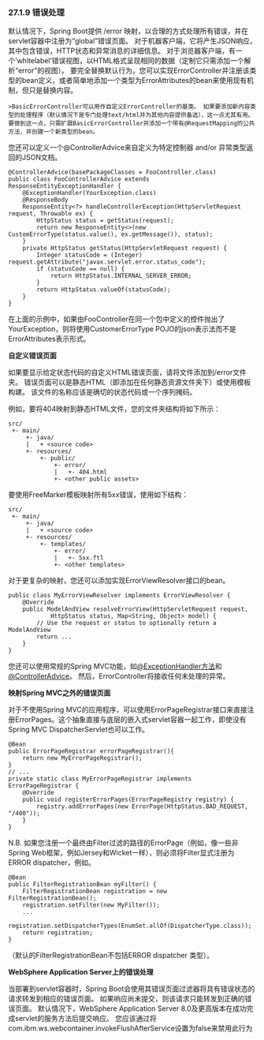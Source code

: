 ### 27.1.9 错误处理

默认情况下，Spring Boot提供 /error 映射，以合理的方式处理所有错误，并在servlet容器中注册为“global”错误页面。 对于机器客户端，它将产生JSON响应，其中包含错误，HTTP状态和异常消息的详细信息。 对于浏览器客户端，有一个’whitelabel’错误视图，以HTML格式呈现相同的数据（定制它只需添加一个解析“error”的视图）。 要完全替换默认行为，您可以实现ErrorController并注册该类型的bean定义，或者简单地添加一个类型为ErrorAttributes的bean来使用现有机制，但只是替换内容。

    >BasicErrorController可以用作自定义ErrorController的基类。 如果要添加新内容类型的处理程序（默认情况下是专门处理text/html并为其他内容提供备选），这一点尤其有用。 要做到这一点，只需扩展BasicErrorController并添加一个带有@RequestMapping的公共方法，并创建一个新类型的bean。
    
您还可以定义一个@ControllerAdvice来自定义为特定控制器 and/or 异常类型返回的JSON文档。

```
@ControllerAdvice(basePackageClasses = FooController.class)
public class FooControllerAdvice extends ResponseEntityExceptionHandler {
    @ExceptionHandler(YourException.class)
    @ResponseBody
    ResponseEntity<?> handleControllerException(HttpServletRequest request, Throwable ex) {
        HttpStatus status = getStatus(request);
        return new ResponseEntity<>(new CustomErrorType(status.value(), ex.getMessage()), status);
    }
    private HttpStatus getStatus(HttpServletRequest request) {
        Integer statusCode = (Integer) request.getAttribute("javax.servlet.error.status_code");
        if (statusCode == null) {
            return HttpStatus.INTERNAL_SERVER_ERROR;
        }
        return HttpStatus.valueOf(statusCode);
    }
}
```

在上面的示例中，如果由FooController在同一个包中定义的控件抛出了YourException，则将使用CustomerErrorType POJO的json表示法而不是ErrorAttributes表示形式。

**自定义错误页面**

如果要显示给定状态代码的自定义HTML错误页面，请将文件添加到/error文件夹。 错误页面可以是静态HTML（即添加在任何静态资源文件夹下）或使用模板构建。 该文件的名称应该是确切的状态代码或一个序列掩码。

例如，要将404映射到静态HTML文件，您的文件夹结构将如下所示：

```
src/
 +- main/
     +- java/
     |   + <source code>
     +- resources/
         +- public/
             +- error/
             |   +- 404.html
             +- <other public assets>
```

要使用FreeMarker模板映射所有5xx错误，使用如下结构：
```
src/
 +- main/
     +- java/
     |   + <source code>
     +- resources/
         +- templates/
             +- error/
             |   +- 5xx.ftl
             +- <other templates>
```
对于更复杂的映射，您还可以添加实现ErrorViewResolver接口的bean。
```
public class MyErrorViewResolver implements ErrorViewResolver {
    @Override
    public ModelAndView resolveErrorView(HttpServletRequest request,
            HttpStatus status, Map<String, Object> model) {
        // Use the request or status to optionally return a ModelAndView
        return ...
    }
}
```

您还可以使用常规的Spring MVC功能，如[@ExceptionHandler方法](http://docs.spring.io/spring/docs/4.3.7.RELEASE/spring-framework-reference/htmlsingle/#mvc-exceptionhandlers)和[@ControllerAdvice](http://docs.spring.io/spring/docs/4.3.7.RELEASE/spring-framework-reference/htmlsingle/#mvc-ann-controller-advice)。 然后，ErrorController将接收任何未处理的异常。

**映射Spring MVC之外的错误页面**

对于不使用Spring MVC的应用程序，可以使用ErrorPageRegistrar接口来直接注册ErrorPages。这个抽象直接与底层的嵌入式servlet容器一起工作，即使没有Spring MVC DispatcherServlet也可以工作。
```
@Bean
public ErrorPageRegistrar errorPageRegistrar(){
    return new MyErrorPageRegistrar();
}
// ...
private static class MyErrorPageRegistrar implements ErrorPageRegistrar {
    @Override
    public void registerErrorPages(ErrorPageRegistry registry) {
        registry.addErrorPages(new ErrorPage(HttpStatus.BAD_REQUEST, "/400"));
    }
}
```
N.B. 如果您注册一个最终由Filter过滤的路径的ErrorPage（例如，像一些非Spring Web框架，例如Jersey和Wicket一样），则必须将Filter显式注册为ERROR dispatcher，例如。
```
@Bean
public FilterRegistrationBean myFilter() {
    FilterRegistrationBean registration = new FilterRegistrationBean();
    registration.setFilter(new MyFilter());
    ...
    registration.setDispatcherTypes(EnumSet.allOf(DispatcherType.class));
    return registration;
}
```
（默认的FilterRegistrationBean不包括ERROR dispatcher 类型）。

**WebSphere Application Server上的错误处理**

当部署到servlet容器时，Spring Boot会使用其错误页面过滤器将具有错误状态的请求转发到相应的错误页面。 如果响应尚未提交，则该请求只能转发到正确的错误页面。 默认情况下，WebSphere Application Server 8.0及更高版本在成功完成servlet的服务方法后提交响应。 您应该通过将com.ibm.ws.webcontainer.invokeFlushAfterService设置为false来禁用此行为